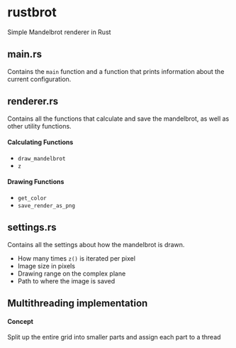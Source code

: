 # rustbrot
Simple Mandelbrot renderer in Rust

## main.rs
Contains the `main` function and a function that prints information about the current configuration.

## renderer.rs
Contains all the functions that calculate and save the mandelbrot,
as well as other utility functions.

#### Calculating Functions
* `draw_mandelbrot`
* `z`

#### Drawing Functions
* `get_color`
* `save_render_as_png`

## settings.rs
Contains all the settings about how the mandelbrot is drawn.

* How many times `z()` is iterated per pixel
* Image size in pixels
* Drawing range on the complex plane
* Path to where the image is saved


## Multithreading implementation
#### Concept
Split up the entire grid into smaller parts and assign each part to a thread